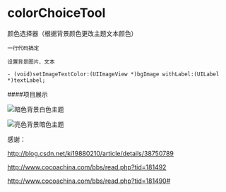 # colorChoiceTool
颜色选择器（根据背景颜色更改主题文本颜色）


`一行代码搞定`

```
设置背景图片、文本

- (void)setImageTextColor:(UIImageView *)bgImage withLabel:(UILabel *)textLabel;

```




####项目展示

![暗色背景白色主题](http://i2.piimg.com/567571/478c466c948a36af.png)


![亮色背景暗色主题](http://i2.piimg.com/567571/86ed8a12100a7096.png)

感谢：

http://blog.csdn.net/ki19880210/article/details/38750789

http://www.cocoachina.com/bbs/read.php?tid=181492

http://www.cocoachina.com/bbs/read.php?tid=181490#
